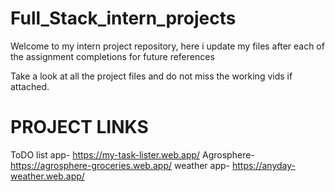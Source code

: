 # Full_Stack_intern_projects
Welcome to my intern project repository, here i update my files after each of the assignment completions for future references

Take a look at all the project files and do not miss the working vids if attached.

# PROJECT LINKS
ToDO list app- https://my-task-lister.web.app/
Agrosphere- https://agrosphere-groceries.web.app/
weather app- https://anyday-weather.web.app/
